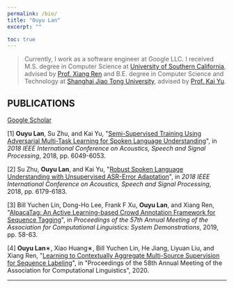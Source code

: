 ```yaml
---
permalink: /bio/
title: "Ouyu Lan"
excerpt: ""

toc: true
---
```

<!-- [Resume](https://drive.google.com/file/d/1JCSfzP9o4xTmkvtVKJKSwxxSo9qMi4ae/view?usp=sharing) -->

> Currently, I work as a software engineer at Google LLC. I received M.S. degree in Computer Science at [University of Southern California](https://www.cs.usc.edu/), advised by [Prof. Xiang Ren](http://www-bcf.usc.edu/~xiangren/) and B.E. degree in Computer Science and Technology at [Shanghai Jiao Tong University](http://www.sjtu.edu.cn), advised by [Prof. Kai Yu](https://speechlab.sjtu.edu.cn/~kyu/). 

<!--
## BASIC INFO
* Gender: Female
* Nationality: SHE (畲族), Chinese
* Birth: 08/20/1996
-->

## PUBLICATIONS 
[Google Scholar](https://scholar.google.com/citations?authuser=1&user=HRCHFNQAAAAJ)

[1] **Ouyu Lan**, Su Zhu, and Kai Yu, "[Semi-Supervised Training Using Adversarial Multi-Task Learning for Spoken Language Understanding](https://speechlab.sjtu.edu.cn/papers/oyl11-lan-icassp18.pdf)", in *2018 IEEE International Conference on Acoustics, Speech and Signal Processing*, 2018, pp. 6049-6053.

[2] Su Zhu, **Ouyu Lan**, and Kai Yu, "[Robust Spoken Language Understanding with Unsupervised ASR-Error Adaptation](https://speechlab.sjtu.edu.cn/papers/sz128-zhu-icassp18.pdf)", in *2018 IEEE International Conference on Acoustics, Speech and Signal Processing*, 2018, pp. 6179-6183.

[3] Bill Yuchen Lin, Dong-Ho Lee, Frank F Xu, **Ouyu Lan**, and Xiang Ren, "[AlpacaTag: An Active Learning-based Crowd Annotation Framework for Sequence Tagging](https://www.aclweb.org/anthology/P19-3010.pdf)", in *Proceedings of the 57th Annual Meeting of the Association for Computational Linguistics: System Demonstrations*, 2019, pp. 58-63.

[4] **Ouyu Lan**∗, Xiao Huang∗, Bill Yuchen Lin, He Jiang, Liyuan Liu, and Xiang Ren, "[Learning to Contextually Aggregate Multi-Source Supervision for Sequence Labeling](https://arxiv.org/abs/1910.04289)", in "Proceedings of the 58th Annual Meeting of the Association for Computational Linguistics", 2020.

<!-- ## EDUCATION
* University of Southern California (USC)
	* Aug. 2018 - Dec. 2020
	* MS in Computer Science
* Shanghai Jiao Tong University (SJTU)
	* Sept. 2014 - Jun. 2018 
	* B.E. in Computer Science and Technology
 -->
<!--## WORK EXPERIENCE-->

<!-- ## HONORS & AWARDS
* Academic Excellence Scholarship of SJTU (2015, 2016, 2017)
* Meritorious Winner of Mathematical Contest in Modeling (2016)
* Xindong Scholarship of SJTU (2015)

## SKILLS & Activities 
* Programming Language 
	* C, C++, Python, Lua, Shell
* Technological Tools 
	* Torch, PyTorch, Caffe, LATEX, MySQL, Verilog
* Translation
	* Sutton et al., “Reinforcement Learning: An Introduction” 
* Social Activities
	* President of Class, CTO of College Propaganda Department -->

---

